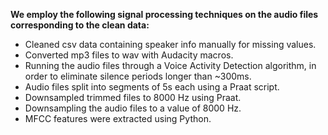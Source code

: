 **We employ the following signal processing techniques on the audio files corresponding to the clean data:**

* Cleaned csv data containing speaker info manually for missing values.
* Converted mp3 files to wav with Audacity macros.
* Running the audio files through a Voice Activity Detection algorithm, in order to eliminate silence periods longer than ~300ms.
* Audio files split into segments of 5s each using a Praat script.
* Downsampled trimmed files to 8000 Hz using Praat.
* Downsampling the audio files to a value of 8000 Hz.
* MFCC features were extracted using Python.
